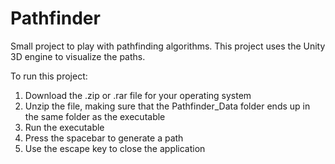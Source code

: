# Pathfinder
Small project to play with pathfinding algorithms. This project uses the Unity 3D engine to visualize the paths.

To run this project:
1. Download the .zip or .rar file for your operating system
2. Unzip the file, making sure that the Pathfinder_Data folder ends up in the same folder as the executable
3. Run the executable
4. Press the spacebar to generate a path
5. Use the escape key to close the application
